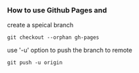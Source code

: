 ### How to use Github Pages and 

create a speical branch

```
git checkout --orphan gh-pages
```

use '-u' option to push the branch to remote 

```
git push -u origin
```
